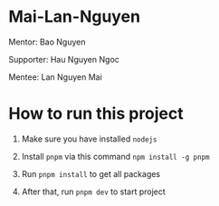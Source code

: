 # Mai-Lan-Nguyen

Mentor: Bao Nguyen

Supporter: Hau Nguyen Ngoc

Mentee: Lan Nguyen Mai

# How to run this project

1. Make sure you have installed `nodejs`

2. Install `pnpm` via this command `npm install -g pnpm`

3. Run `pnpm install` to get all packages

4. After that, run `pnpm dev` to start project
